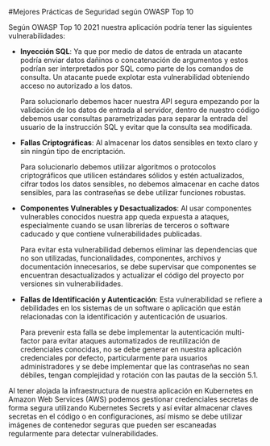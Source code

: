 #Mejores Prácticas de Seguridad según OWASP Top 10

Según OWASP Top 10 2021 nuestra aplicación podría tener las siguientes vulnerabilidades:
- **Inyección SQL**: Ya que por medio de datos de entrada un atacante podría enviar datos dañinos o concatenación de argumentos y estos podrían ser interpretados por SQL como parte de los comandos de consulta. Un atacante puede explotar esta vulnerabilidad obteniendo acceso no autorizado a los datos.
      
     Para solucionarlo debemos hacer nuestra API segura empezando por la validación de los datos de entrada al servidor, dentro de nuestro código debemos usar consultas parametrizadas para separar la entrada del usuario de la instrucción SQL y evitar que la consulta sea modificada.


- **Fallas Criptográficas**: Al almacenar los datos sensibles en texto claro y sin ningún tipo de encriptación.
    
    Para solucionarlo debemos utilizar algoritmos o protocolos criptográficos que utilicen estándares sólidos y estén actualizados, cifrar todos los datos sensibles, no debemos almacenar en cache datos sensibles, para las contraseñas se debe utilizar funciones robustas.


- **Componentes Vulnerables y Desactualizados**: Al usar componentes vulnerables conocidos nuestra app queda expuesta a ataques, especialmente cuando se usan librerías de terceros o software caducado y que contiene vulnerabilidades publicadas.

     Para evitar esta vulnerabilidad debemos eliminar las dependencias que no son utilizadas, funcionalidades, componentes, archivos y documentación innecesarios, se debe supervisar que componentes se encuentran desactualizados y actualizar el código del proyecto por versiones sin vulnerabilidades.


- **Fallas de Identificación y Autenticación**: Esta vulnerabilidad se refiere a debilidades en los sistemas de un software o aplicación que están relacionadas con la identificación y autenticación de usuarios.
      
    Para prevenir esta falla se debe implementar la autenticación multi-factor para evitar ataques automatizados de reutilización de credenciales conocidas, no se debe generar en nuestra aplicación credenciales por defecto, particularmente para usuarios administradores y se debe implementar que las contraseñas no sean débiles, tengan complejidad y rotación con las pautas de la sección 5.1.

Al tener alojada la infraestructura de nuestra aplicación en Kubernetes en Amazon Web Services (AWS)  podemos gestionar credenciales secretas de forma segura utilizando Kubernetes Secrets y así  evitar almacenar claves secretas en el código o en configuraciones, así mismo se debe utilizar imágenes de contenedor seguras que pueden ser escaneadas regularmente para detectar vulnerabilidades.
